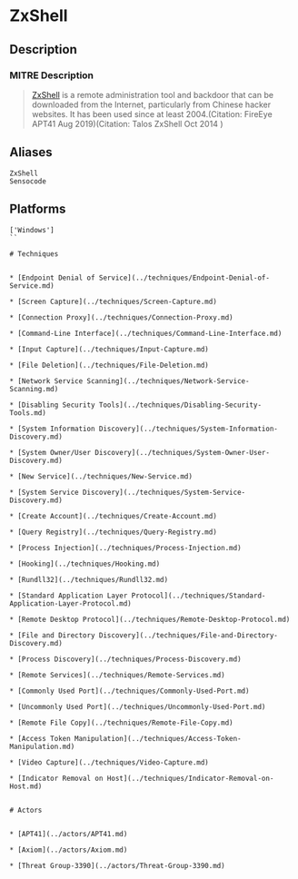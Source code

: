 
# ZxShell

## Description

### MITRE Description

> [ZxShell](https://attack.mitre.org/software/S0412) is a remote administration tool and backdoor that can be downloaded from the Internet, particularly from Chinese hacker websites. It has been used since at least 2004.(Citation: FireEye APT41 Aug 2019)(Citation: Talos ZxShell Oct 2014 )

## Aliases

```
ZxShell
Sensocode
```

## Platforms

```
['Windows']
``

# Techniques


* [Endpoint Denial of Service](../techniques/Endpoint-Denial-of-Service.md)

* [Screen Capture](../techniques/Screen-Capture.md)
    
* [Connection Proxy](../techniques/Connection-Proxy.md)
    
* [Command-Line Interface](../techniques/Command-Line-Interface.md)
    
* [Input Capture](../techniques/Input-Capture.md)
    
* [File Deletion](../techniques/File-Deletion.md)
    
* [Network Service Scanning](../techniques/Network-Service-Scanning.md)
    
* [Disabling Security Tools](../techniques/Disabling-Security-Tools.md)
    
* [System Information Discovery](../techniques/System-Information-Discovery.md)
    
* [System Owner/User Discovery](../techniques/System-Owner-User-Discovery.md)
    
* [New Service](../techniques/New-Service.md)
    
* [System Service Discovery](../techniques/System-Service-Discovery.md)
    
* [Create Account](../techniques/Create-Account.md)
    
* [Query Registry](../techniques/Query-Registry.md)
    
* [Process Injection](../techniques/Process-Injection.md)
    
* [Hooking](../techniques/Hooking.md)
    
* [Rundll32](../techniques/Rundll32.md)
    
* [Standard Application Layer Protocol](../techniques/Standard-Application-Layer-Protocol.md)
    
* [Remote Desktop Protocol](../techniques/Remote-Desktop-Protocol.md)
    
* [File and Directory Discovery](../techniques/File-and-Directory-Discovery.md)
    
* [Process Discovery](../techniques/Process-Discovery.md)
    
* [Remote Services](../techniques/Remote-Services.md)
    
* [Commonly Used Port](../techniques/Commonly-Used-Port.md)
    
* [Uncommonly Used Port](../techniques/Uncommonly-Used-Port.md)
    
* [Remote File Copy](../techniques/Remote-File-Copy.md)
    
* [Access Token Manipulation](../techniques/Access-Token-Manipulation.md)
    
* [Video Capture](../techniques/Video-Capture.md)
    
* [Indicator Removal on Host](../techniques/Indicator-Removal-on-Host.md)
    

# Actors


* [APT41](../actors/APT41.md)

* [Axiom](../actors/Axiom.md)
    
* [Threat Group-3390](../actors/Threat-Group-3390.md)
    
